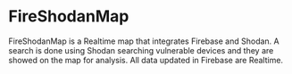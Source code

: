 # FireShodanMap
FireShodanMap is a Realtime map that integrates Firebase and Shodan. A search is done using Shodan searching vulnerable devices and they are showed on the map for analysis. All data updated in Firebase are Realtime.
